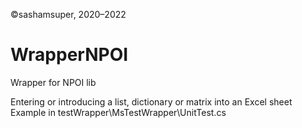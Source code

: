 ©sashamsuper, 2020–2022
# WrapperNPOI
Wrapper for NPOI lib

Entering or introducing a list, dictionary or matrix into an Excel sheet
Example in testWrapper\MsTestWrapper\UnitTest.cs

